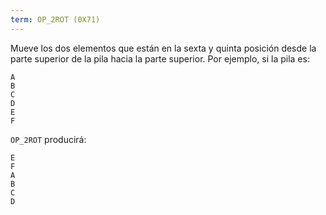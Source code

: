 ```yaml
---
term: OP_2ROT (0X71)
---
```


Mueve los dos elementos que están en la sexta y quinta posición desde la parte superior de la pila hacia la parte superior. Por ejemplo, si la pila es:

```text
A
B
C
D
E
F
```

`OP_2ROT` producirá:

```text
E
F
A
B
C
D
```